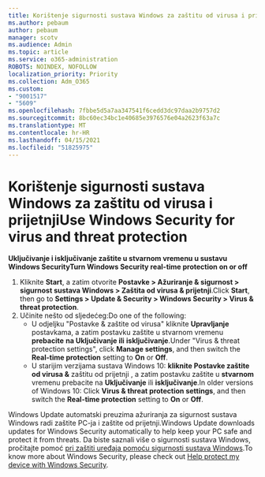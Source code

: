 ```yaml
---
title: Korištenje sigurnosti sustava Windows za zaštitu od virusa i prijetnji
ms.author: pebaum
author: pebaum
manager: scotv
ms.audience: Admin
ms.topic: article
ms.service: o365-administration
ROBOTS: NOINDEX, NOFOLLOW
localization_priority: Priority
ms.collection: Adm_O365
ms.custom:
- "9001517"
- "5609"
ms.openlocfilehash: 7fbbe5d5a7aa347541f6cedd3dc97daa2b9757d2
ms.sourcegitcommit: 8bc60ec34bc1e40685e3976576e04a2623f63a7c
ms.translationtype: MT
ms.contentlocale: hr-HR
ms.lasthandoff: 04/15/2021
ms.locfileid: "51825975"
---
```

# <a name="use-windows-security-for-virus-and-threat-protection"></a><span data-ttu-id="f3700-102">Korištenje sigurnosti sustava Windows za zaštitu od virusa i prijetnji</span><span class="sxs-lookup"><span data-stu-id="f3700-102">Use Windows Security for virus and threat protection</span></span>

<span data-ttu-id="f3700-103">**Uključivanje i isključivanje zaštite u stvarnom vremenu u sustavu Windows Security**</span><span class="sxs-lookup"><span data-stu-id="f3700-103">**Turn Windows Security real-time protection on or off**</span></span>

1. <span data-ttu-id="f3700-104">Kliknite **Start**, a zatim otvorite **Postavke > Ažuriranje & sigurnost > sigurnost sustava Windows > Zaštita od virusa & prijetnji**.</span><span class="sxs-lookup"><span data-stu-id="f3700-104">Click **Start**, then go to **Settings > Update & Security > Windows Security > Virus & threat protection**.</span></span>
2. <span data-ttu-id="f3700-105">Učinite nešto od sljedećeg:</span><span class="sxs-lookup"><span data-stu-id="f3700-105">Do one of the following:</span></span>
    - <span data-ttu-id="f3700-106">U odjeljku "Postavke & zaštite od virusa" kliknite **Upravljanje** postavkama, a zatim postavku zaštite u stvarnom vremenu **prebacite** **na Uključivanje ili** **isključivanje**.</span><span class="sxs-lookup"><span data-stu-id="f3700-106">Under "Virus & threat protection settings", click **Manage settings**, and then switch the **Real-time protection** setting to **On** or **Off**.</span></span>
    - <span data-ttu-id="f3700-107">U starijim verzijama sustava Windows 10: **kliknite Postavke zaštite od virusa &** zaštitu od prijetnji , a zatim postavku zaštite u **stvarnom** vremenu prebacite na **Uključivanje** ili **isključivanje**.</span><span class="sxs-lookup"><span data-stu-id="f3700-107">In older versions of Windows 10: Click **Virus & threat protection settings**, and then switch the **Real-time protection** setting to **On** or **Off**.</span></span>

<span data-ttu-id="f3700-108">Windows Update automatski preuzima ažuriranja za sigurnost sustava Windows radi zaštite PC-ja i zaštite od prijetnji.</span><span class="sxs-lookup"><span data-stu-id="f3700-108">Windows Update downloads updates for Windows Security automatically to help keep your PC safe and protect it from threats.</span></span> <span data-ttu-id="f3700-109">Da biste saznali više o sigurnosti sustava Windows, pročitajte pomoć [pri zaštiti uređaja pomoću sigurnosti sustava Windows](https://support.microsoft.com/help/17464/windows-10-help-protect-my-device-with-windows-security).</span><span class="sxs-lookup"><span data-stu-id="f3700-109">To know more about Windows Security, please check out [Help protect my device with Windows Security](https://support.microsoft.com/help/17464/windows-10-help-protect-my-device-with-windows-security).</span></span>
